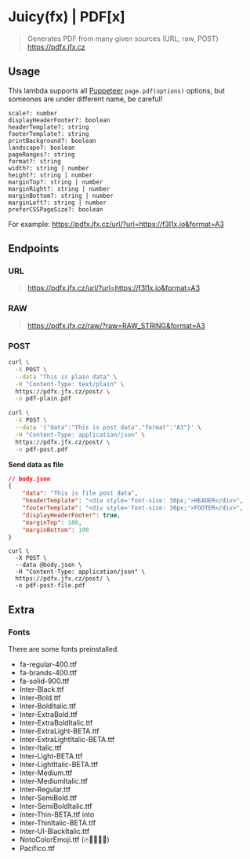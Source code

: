 # Juicy(fx) | PDF[x]

> Generates PDF from many given sources (URL, raw, POST)
> https://pdfx.jfx.cz

## Usage

This lambda supports all [Puppeteer](https://pptr.dev/#?product=Puppeteer&version=v1.19.0&show=api-pagepdfoptions) `page.pdf(options)` options,
but someones are under different name, be careful!

```
scale?: number
displayHeaderFooter?: boolean
headerTemplate?: string
footerTemplate?: string
printBackground?: boolean
landscape?: boolean
pageRanges?: string
format?: string
width?: string | number
height?: string | number
marginTop?: string | number
marginRight?: string | number
marginBottom?: string | number
marginLeft?: string | number
preferCSSPageSize?: boolean
```

For example: https://pdfx.jfx.cz/url/?url=https://f3l1x.io&format=A3

## Endpoints

### URL

> https://pdfx.jfx.cz/url/?url=https://f3l1x.io&format=A3

### RAW

> https://pdfx.jfx.cz/raw/?raw=RAW_STRING&format=A3

### POST

```sh
curl \
  -X POST \
  --data "This is plain data" \
  -H "Content-Type: text/plain" \
  https://pdfx.jfx.cz/post/ \
  -o pdf-plain.pdf
```

```sh
curl \
  -X POST \
  --data '{"data":"This is post data","format":"A3"}' \
  -H "Content-Type: application/json" \
  https://pdfx.jfx.cz/post/ \
  -o pdf-post.pdf
```

**Send data as file**

```json
// body.json
{
    "data": "This is file post data",
    "headerTemplate": "<div style='font-size: 30px;'>HEADER</div>",
    "footerTemplate": "<div style='font-size: 30px;'>FOOTER</div>",
    "displayHeaderFooter": true,
    "marginTop": 100,
    "marginBottom": 100
}
```

```
curl \
  -X POST \
  --data @body.json \
  -H "Content-Type: application/json" \
  https://pdfx.jfx.cz/post/ \
  -o pdf-post-file.pdf
```

## Extra

### Fonts

There are some fonts preinstalled.

- fa-regular-400.ttf
- fa-brands-400.ttf
- fa-solid-900.ttf
- Inter-Black.ttf
- Inter-Bold.ttf
- Inter-BoldItalic.ttf
- Inter-ExtraBold.ttf
- Inter-ExtraBoldItalic.ttf
- Inter-ExtraLight-BETA.ttf
- Inter-ExtraLightItalic-BETA.ttf
- Inter-Italic.ttf
- Inter-Light-BETA.ttf
- Inter-LightItalic-BETA.ttf
- Inter-Medium.ttf
- Inter-MediumItalic.ttf
- Inter-Regular.ttf
- Inter-SemiBold.ttf
- Inter-SemiBoldItalic.ttf
- Inter-Thin-BETA.ttf into
- Inter-ThinItalic-BETA.ttf
- Inter-UI-BlackItalic.ttf
- NotoColorEmoji.ttf (🔥👨🏻‍💻🚀)
- Pacifico.ttf

